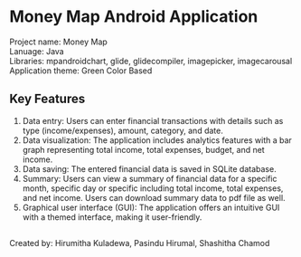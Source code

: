 # Money Map Android Application

Project name: Money Map<br>
Lanuage: Java<br>
Libraries: mpandroidchart, glide, glidecompiler, imagepicker, imagecarousal<br>
Application theme: Green Color Based

## Key Features

1. Data entry: Users can enter financial transactions with details such as type (income/expenses), amount, category, and date.<br>
2. Data visualization: The application includes analytics features with a bar graph representing total income, total expenses, budget, and net income.<br>
3. Data saving: The entered financial data is saved in SQLite database.<br>
4. Summary: Users can view a summary of financial data for a specific month, specific day or specific including total income, total expenses, and net income. Users can download summary data to pdf file as well.<br>
5. Graphical user interface (GUI): The application offers an intuitive GUI with a themed interface, making it user-friendly.<br>

##
Created by: Hirumitha Kuladewa, Pasindu Hirumal, Shashitha Chamod
